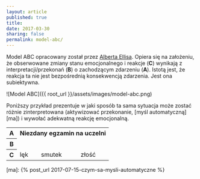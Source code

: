 ```yaml
---
layout: article
published: true
title:
date: 2017-03-30
sharing: false
permalink: model-abc/
---
```


Model ABC opracowany został przez [Alberta Ellisa][ellis]. Opiera się na założeniu, że obserwowane zmiany stanu emocjonalnego
i reakcje (**C**) wynikają z interpretacji/przekonań (**B**) o zachodzącym zdarzeniu (**A**). Istotą jest, że reakcja ta
nie jest bezpośrednią konsekwencją zdarzenia. Jest ona subiektywna.

![Model ABC]({{ root_url }}/assets/images/model-abc.png)

Poniższy przykład prezentuje w jaki sposób ta sama sytuacja może zostać różnie zinterpretowana (aktywizować przekonanie, 
[myśl automatyczną][ma]) i wywołać adekwatną reakcję emocjonalną.

<table celpadding="10" width="100%">
  <tbody>
    <tr>
      <th>A</th>
      <th colspan="3" style="text-align:center">
        Niezdany egzamin na uczelni
      </th>
    </tr>
    <tr>
      <th>B</th>
      <td></td>
      <td></td>
      <td></td>
    </tr>
    <tr>
      <th>C</th>
      <td>lęk</td>
      <td>smutek</td>
      <td>złość</td>
    </tr>
  </tbody>
</table>

[ellis]: https://pl.wikipedia.org/wiki/Albert_Ellis
[ma]: {% post_url 2017-07-15-czym-sa-mysli-automatyczne %}
